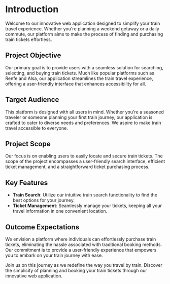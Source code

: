 # Introduction

Welcome to our innovative web application designed to simplify your train travel experience. Whether you're planning a weekend getaway or a daily commute, our platform aims to make the process of finding and purchasing train tickets effortless.

## Project Objective

Our primary goal is to provide users with a seamless solution for searching, selecting, and buying train tickets. Much like popular platforms such as Renfe and Alsa, our application streamlines the train travel experience, offering a user-friendly interface that enhances accessibility for all.

## Target Audience

This platform is designed with all users in mind. Whether you're a seasoned traveler or someone planning your first train journey, our application is crafted to cater to diverse needs and preferences. We aspire to make train travel accessible to everyone.

## Project Scope

Our focus is on enabling users to easily locate and secure train tickets. The scope of the project encompasses a user-friendly search interface, efficient ticket management, and a straightforward ticket purchasing process.

## Key Features

- **Train Search**: Utilize our intuitive train search functionality to find the best options for your journey.
- **Ticket Management**: Seamlessly manage your tickets, keeping all your travel information in one convenient location.

## Outcome Expectations

We envision a platform where individuals can effortlessly purchase train tickets, eliminating the hassle associated with traditional booking methods. Our commitment is to provide a user-friendly experience that empowers you to embark on your train journey with ease.

Join us on this journey as we redefine the way you travel by train. Discover the simplicity of planning and booking your train tickets through our innovative web application.